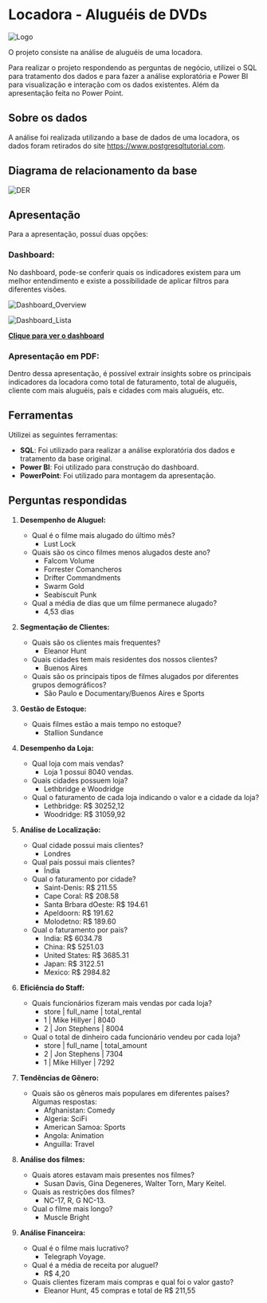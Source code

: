 # Locadora - Aluguéis de DVDs

![Logo](/assets/dvd.png)

O projeto consiste na análise de aluguéis de uma locadora.

Para realizar o projeto respondendo as perguntas de negócio, utilizei o SQL para tratamento dos dados e para fazer a análise exploratória e Power BI para visualização e interação com os dados existentes. Além da apresentação feita no Power Point.

## Sobre os dados

A análise foi realizada utilizando a base de dados de uma locadora, os dados foram retirados do site https://www.postgresqltutorial.com.

## Diagrama de relacionamento da base

![DER](/assets/der.png)

## Apresentação

Para a apresentação, possuí duas opções:

### Dashboard:

No dashboard, pode-se conferir quais os indicadores existem para um melhor entendimento e existe a possibilidade de aplicar filtros para diferentes visões.

![Dashboard_Overview](/assets/dashboard_overview.png)

![Dashboard_Lista](/assets/dashboard_lista.png)

**[Clique para ver o dashboard](https://app.powerbi.com/view?r=eyJrIjoiNmFmYzM1MTEtYTU5MC00MGRjLThkNzEtYmY0NTc3ZTBmZDNhIiwidCI6ImE5NjgwMmM4LTA0OTAtNDI3NC1iZDVmLTA5NzIxYWQzOWRjNiJ9)**

### Apresentação em PDF:

Dentro dessa apresentação, é possível extrair insights sobre os principais indicadores da locadora como total de faturamento, total de aluguéis, cliente com mais aluguéis, país e cidades com mais aluguéis, etc.

## Ferramentas

Utilizei as seguintes ferramentas:

- **SQL**: Foi utilizado para realizar a análise exploratória dos dados e tratamento da base original.
- **Power BI**: Foi utilizado para construção do dashboard.
- **PowerPoint**: Foi utilizado para montagem da apresentação.

## Perguntas respondidas

1. **Desempenho de Aluguel:**

   - Qual é o filme mais alugado do último mês?
     - Lust Lock
   - Quais são os cinco filmes menos alugados deste ano?
     - Falcom Volume
     - Forrester Comancheros
     - Drifter Commandments
     - Swarm Gold
     - Seabiscuit Punk
   - Qual a média de dias que um filme permanece alugado?
     - 4,53 dias

2. **Segmentação de Clientes:**

   - Quais são os clientes mais frequentes?
     - Eleanor Hunt
   - Quais cidades tem mais residentes dos nossos clientes?
     - Buenos Aires
   - Quais são os principais tipos de filmes alugados por diferentes grupos demográficos?
     - São Paulo e Documentary/Buenos Aires e Sports

3. **Gestão de Estoque:**

   - Quais filmes estão a mais tempo no estoque?
     - Stallion Sundance

4. **Desempenho da Loja:**

   - Qual loja com mais vendas?
     - Loja 1 possui 8040 vendas.
   - Quais cidades possuem loja?
     - Lethbridge e Woodridge
   - Qual o faturamento de cada loja indicando o valor e a cidade da loja?
     - Lethbridge: R$ 30252,12
     - Woodridge: R$ 31059,92

5. **Análise de Localização:**

   - Qual cidade possui mais clientes?
     - Londres
   - Qual país possui mais clientes?
     - Índia
   - Qual o faturamento por cidade?
     - Saint-Denis: R$ 211.55
     - Cape Coral: R$ 208.58
     - Santa Brbara dOeste: R$ 194.61
     - Apeldoorn: R$ 191.62
     - Molodetno: R$ 189.60
   - Qual o faturamento por país?
     - India: R$ 6034.78
     - China: R$ 5251.03
     - United States: R$ 3685.31
     - Japan: R$ 3122.51
     - Mexico: R$ 2984.82

6. **Eficiência do Staff:**

   - Quais funcionários fizeram mais vendas por cada loja?
     - store | full_name | total_rental
     - 1 | Mike Hillyer | 8040
     - 2 | Jon Stephens | 8004
   - Qual o total de dinheiro cada funcionário vendeu por cada loja?
     - store | full_name | total_amount
     - 2 | Jon Stephens | 7304
     - 1 | Mike Hillyer | 7292

7. **Tendências de Gênero:**

   - Quais são os gêneros mais populares em diferentes países?
     Algumas respostas:
     - Afghanistan: Comedy
     - Algeria: SciFi
     - American Samoa: Sports
     - Angola: Animation
     - Anguilla: Travel

8. **Análise dos filmes:**

   - Quais atores estavam mais presentes nos filmes?
     - Susan Davis, Gina Degeneres, Walter Torn, Mary Keitel.
   - Quais as restrições dos filmes?
     - NC-17, R, G NC-13.
   - Qual o filme mais longo?
     - Muscle Bright

9. **Análise Financeira:**
   - Qual é o filme mais lucrativo?
     - Telegraph Voyage.
   - Qual é a média de receita por aluguel?
     - R$ 4,20
   - Quais clientes fizeram mais compras e qual foi o valor gasto?
     - Eleanor Hunt, 45 compras e total de R$ 211,55
